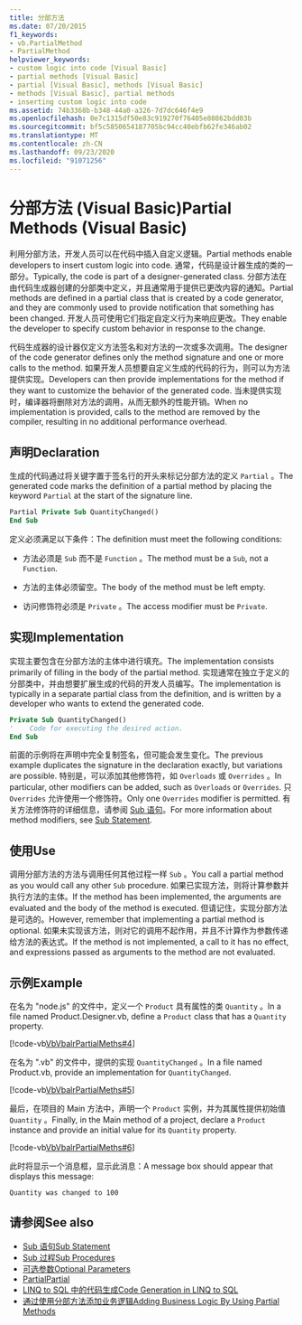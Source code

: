 ```yaml
---
title: 分部方法
ms.date: 07/20/2015
f1_keywords:
- vb.PartialMethod
- PartialMethod
helpviewer_keywords:
- custom logic into code [Visual Basic]
- partial methods [Visual Basic]
- partial [Visual Basic], methods [Visual Basic]
- methods [Visual Basic], partial methods
- inserting custom logic into code
ms.assetid: 74b3368b-b348-44a0-a326-7d7dc646f4e9
ms.openlocfilehash: 0e7c1315df50e83c919270f76405e80862bdd03b
ms.sourcegitcommit: bf5c5850654187705bc94cc40ebfb62fe346ab02
ms.translationtype: MT
ms.contentlocale: zh-CN
ms.lasthandoff: 09/23/2020
ms.locfileid: "91071256"
---
```

# <a name="partial-methods-visual-basic"></a><span data-ttu-id="b9678-102">分部方法 (Visual Basic)</span><span class="sxs-lookup"><span data-stu-id="b9678-102">Partial Methods (Visual Basic)</span></span>

<span data-ttu-id="b9678-103">利用分部方法，开发人员可以在代码中插入自定义逻辑。</span><span class="sxs-lookup"><span data-stu-id="b9678-103">Partial methods enable developers to insert custom logic into code.</span></span> <span data-ttu-id="b9678-104">通常，代码是设计器生成的类的一部分。</span><span class="sxs-lookup"><span data-stu-id="b9678-104">Typically, the code is part of a designer-generated class.</span></span> <span data-ttu-id="b9678-105">分部方法在由代码生成器创建的分部类中定义，并且通常用于提供已更改内容的通知。</span><span class="sxs-lookup"><span data-stu-id="b9678-105">Partial methods are defined in a partial class that is created by a code generator, and they are commonly used to provide notification that something has been changed.</span></span> <span data-ttu-id="b9678-106">开发人员可使用它们指定自定义行为来响应更改。</span><span class="sxs-lookup"><span data-stu-id="b9678-106">They enable the developer to specify custom behavior in response to the change.</span></span>  
  
 <span data-ttu-id="b9678-107">代码生成器的设计器仅定义方法签名和对方法的一次或多次调用。</span><span class="sxs-lookup"><span data-stu-id="b9678-107">The designer of the code generator defines only the method signature and one or more calls to the method.</span></span> <span data-ttu-id="b9678-108">如果开发人员想要自定义生成的代码的行为，则可以为方法提供实现。</span><span class="sxs-lookup"><span data-stu-id="b9678-108">Developers can then provide implementations for the method if they want to customize the behavior of the generated code.</span></span> <span data-ttu-id="b9678-109">当未提供实现时，编译器将删除对方法的调用，从而无额外的性能开销。</span><span class="sxs-lookup"><span data-stu-id="b9678-109">When no implementation is provided, calls to the method are removed by the compiler, resulting in no additional performance overhead.</span></span>  
  
## <a name="declaration"></a><span data-ttu-id="b9678-110">声明</span><span class="sxs-lookup"><span data-stu-id="b9678-110">Declaration</span></span>  

 <span data-ttu-id="b9678-111">生成的代码通过将关键字置于签名行的开头来标记分部方法的定义 `Partial` 。</span><span class="sxs-lookup"><span data-stu-id="b9678-111">The generated code marks the definition of a partial method by placing the keyword `Partial` at the start of the signature line.</span></span>  
  
```vb  
Partial Private Sub QuantityChanged()  
End Sub  
```  
  
 <span data-ttu-id="b9678-112">定义必须满足以下条件：</span><span class="sxs-lookup"><span data-stu-id="b9678-112">The definition must meet the following conditions:</span></span>  
  
- <span data-ttu-id="b9678-113">方法必须是 `Sub` 而不是 `Function` 。</span><span class="sxs-lookup"><span data-stu-id="b9678-113">The method must be a `Sub`, not a `Function`.</span></span>  
  
- <span data-ttu-id="b9678-114">方法的主体必须留空。</span><span class="sxs-lookup"><span data-stu-id="b9678-114">The body of the method must be left empty.</span></span>  
  
- <span data-ttu-id="b9678-115">访问修饰符必须是 `Private` 。</span><span class="sxs-lookup"><span data-stu-id="b9678-115">The access modifier must be `Private`.</span></span>  
  
## <a name="implementation"></a><span data-ttu-id="b9678-116">实现</span><span class="sxs-lookup"><span data-stu-id="b9678-116">Implementation</span></span>  

 <span data-ttu-id="b9678-117">实现主要包含在分部方法的主体中进行填充。</span><span class="sxs-lookup"><span data-stu-id="b9678-117">The implementation consists primarily of filling in the body of the partial method.</span></span> <span data-ttu-id="b9678-118">实现通常在独立于定义的分部类中，并由想要扩展生成的代码的开发人员编写。</span><span class="sxs-lookup"><span data-stu-id="b9678-118">The implementation is typically in a separate partial class from the definition, and is written by a developer who wants to extend the generated code.</span></span>  
  
```vb  
Private Sub QuantityChanged()  
'    Code for executing the desired action.  
End Sub  
```  
  
 <span data-ttu-id="b9678-119">前面的示例将在声明中完全复制签名，但可能会发生变化。</span><span class="sxs-lookup"><span data-stu-id="b9678-119">The previous example duplicates the signature in the declaration exactly, but variations are possible.</span></span> <span data-ttu-id="b9678-120">特别是，可以添加其他修饰符，如 `Overloads` 或 `Overrides` 。</span><span class="sxs-lookup"><span data-stu-id="b9678-120">In particular, other modifiers can be added, such as `Overloads` or `Overrides`.</span></span> <span data-ttu-id="b9678-121">只 `Overrides` 允许使用一个修饰符。</span><span class="sxs-lookup"><span data-stu-id="b9678-121">Only one `Overrides` modifier is permitted.</span></span> <span data-ttu-id="b9678-122">有关方法修饰符的详细信息，请参阅 [Sub 语句](../../../language-reference/statements/sub-statement.md)。</span><span class="sxs-lookup"><span data-stu-id="b9678-122">For more information about method modifiers, see [Sub Statement](../../../language-reference/statements/sub-statement.md).</span></span>  
  
## <a name="use"></a><span data-ttu-id="b9678-123">使用</span><span class="sxs-lookup"><span data-stu-id="b9678-123">Use</span></span>  

 <span data-ttu-id="b9678-124">调用分部方法的方法与调用任何其他过程一样 `Sub` 。</span><span class="sxs-lookup"><span data-stu-id="b9678-124">You call a partial method as you would call any other `Sub` procedure.</span></span> <span data-ttu-id="b9678-125">如果已实现方法，则将计算参数并执行方法的主体。</span><span class="sxs-lookup"><span data-stu-id="b9678-125">If the method has been implemented, the arguments are evaluated and the body of the method is executed.</span></span> <span data-ttu-id="b9678-126">但请记住，实现分部方法是可选的。</span><span class="sxs-lookup"><span data-stu-id="b9678-126">However, remember that implementing a partial method is optional.</span></span> <span data-ttu-id="b9678-127">如果未实现该方法，则对它的调用不起作用，并且不计算作为参数传递给方法的表达式。</span><span class="sxs-lookup"><span data-stu-id="b9678-127">If the method is not implemented, a call to it has no effect, and expressions passed as arguments to the method are not evaluated.</span></span>  
  
## <a name="example"></a><span data-ttu-id="b9678-128">示例</span><span class="sxs-lookup"><span data-stu-id="b9678-128">Example</span></span>  

 <span data-ttu-id="b9678-129">在名为 "node.js" 的文件中，定义一个 `Product` 具有属性的类 `Quantity` 。</span><span class="sxs-lookup"><span data-stu-id="b9678-129">In a file named Product.Designer.vb, define a `Product` class that has a `Quantity` property.</span></span>  
  
 [!code-vb[VbVbalrPartialMeths#4](~/samples/snippets/visualbasic/VS_Snippets_VBCSharp/VbVbalrPartialMeths/VB/Class1.vb#4)]  
  
 <span data-ttu-id="b9678-130">在名为 ".vb" 的文件中，提供的实现 `QuantityChanged` 。</span><span class="sxs-lookup"><span data-stu-id="b9678-130">In a file named Product.vb, provide an implementation for `QuantityChanged`.</span></span>  
  
 [!code-vb[VbVbalrPartialMeths#5](~/samples/snippets/visualbasic/VS_Snippets_VBCSharp/VbVbalrPartialMeths/VB/Class1.vb#5)]  
  
 <span data-ttu-id="b9678-131">最后，在项目的 Main 方法中，声明一个 `Product` 实例，并为其属性提供初始值 `Quantity` 。</span><span class="sxs-lookup"><span data-stu-id="b9678-131">Finally, in the Main method of a project, declare a `Product` instance and provide an initial value for its `Quantity` property.</span></span>  
  
 [!code-vb[VbVbalrPartialMeths#6](~/samples/snippets/visualbasic/VS_Snippets_VBCSharp/VbVbalrPartialMeths/VB/Class1.vb#6)]  
  
 <span data-ttu-id="b9678-132">此时将显示一个消息框，显示此消息：</span><span class="sxs-lookup"><span data-stu-id="b9678-132">A message box should appear that displays this message:</span></span>  
  
 `Quantity was changed to 100`  
  
## <a name="see-also"></a><span data-ttu-id="b9678-133">请参阅</span><span class="sxs-lookup"><span data-stu-id="b9678-133">See also</span></span>

- [<span data-ttu-id="b9678-134">Sub 语句</span><span class="sxs-lookup"><span data-stu-id="b9678-134">Sub Statement</span></span>](../../../language-reference/statements/sub-statement.md)
- [<span data-ttu-id="b9678-135">Sub 过程</span><span class="sxs-lookup"><span data-stu-id="b9678-135">Sub Procedures</span></span>](./sub-procedures.md)
- [<span data-ttu-id="b9678-136">可选参数</span><span class="sxs-lookup"><span data-stu-id="b9678-136">Optional Parameters</span></span>](./optional-parameters.md)
- [<span data-ttu-id="b9678-137">Partial</span><span class="sxs-lookup"><span data-stu-id="b9678-137">Partial</span></span>](../../../language-reference/modifiers/partial.md)
- [<span data-ttu-id="b9678-138">LINQ to SQL 中的代码生成</span><span class="sxs-lookup"><span data-stu-id="b9678-138">Code Generation in LINQ to SQL</span></span>](../../../../framework/data/adonet/sql/linq/code-generation-in-linq-to-sql.md)
- [<span data-ttu-id="b9678-139">通过使用分部方法添加业务逻辑</span><span class="sxs-lookup"><span data-stu-id="b9678-139">Adding Business Logic By Using Partial Methods</span></span>](../../../../framework/data/adonet/sql/linq/adding-business-logic-by-using-partial-methods.md)
